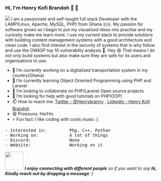 ### Hi, I'm Henry Kofi Brandoh 👋 🙂
<img src="https://media.giphy.com/media/RbDKaczqWovIugyJmW/giphy.gif">
I am a passionate and self-taught full stack Developer with the LAMP(Linux, Apache, MySQL, PHP) from Ghana 🇬🇭. My passion for software grows as I begin
to put my visualized ideas into practise and my curiosity make me learn more. I use my current stack to provide solutions with building content
management systems with a good architecture and clean code. I also find interest in the security of systems that is why follow and use the
OWASP top 10 vulnerablity analysis 🔐. Hey 😄 That means I do not only build systems but also make sure they are safe for its users and organisations
to use.

- 🔭 I’m currently working on a digitalized transportation system in my country(Ghana)
- 🌱 I’m currently learning Object Oriented Programming using PHP and Laravel
- 👯 I’m looking to collaborate on PHP/Laravel Open source projects
- 🤔 I’m looking for help with good tutorials on PHP(OOP)
- 📫 How to reach me: [Twitter - @Henrybranny](https://twitter.com/Henrybranny) , [Linkedin - Henry Kofi Brandoh](https://www.linkedin.com/in/henry-kofi-brandoh-4316b6138/)
- 😄 Pronouns: He/His
- ⚡ Fun fact: I like coding with cools music :)

<pre>
- Interested in:         Php, C++, Python
- Working on:            A lot of things
- Discord:               None
- Website:               Working on it
</pre>

<img src="https://media.giphy.com/media/LnQjpWaON8nhr21vNW/giphy.gif" width="60"> <em><b>I enjoy connecting with different people</b> so if you want to say <b>hi, Kindly reach out by dropping a message</b> :)</em>


